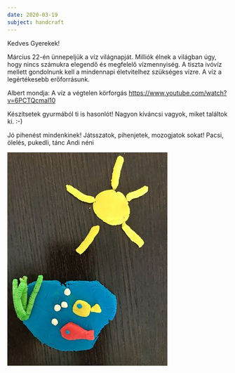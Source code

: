 ```yaml
---
date: 2020-03-19
subject: handcraft
---
```


Kedves Gyerekek!

Március 22-én ünnepeljük a víz világnapját.
Milliók élnek a világban úgy, hogy nincs számukra elegendő és megfelelő vízmennyiség. A tiszta ivóvíz mellett gondolnunk kell a mindennapi életvitelhez szükséges vízre.
A víz a  legértékesebb erőforrásunk.

Albert mondja: A víz a végtelen körforgás
https://www.youtube.com/watch?v=6PCTQcmal10


Készítsetek gyurmából ti is hasonlót! Nagyon kíváncsi vagyok, miket találtok ki. :-)

Jó pihenést mindenkinek! Játsszatok, pihenjetek, mozogjatok sokat!
Pacsi, ölelés, pukedli, tánc
Andi néni

![Víz világnapja](2020-03-20-technika.jpg)
